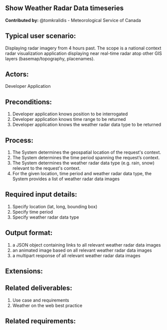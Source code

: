 
## Show Weather Radar Data timeseries

**Contributed by:** @tomkralidis - Meteorological Service of Canada

## Typical user scenario:
Displaying radar imagery from 4 hours past.  The scope is a national context
radar visualization application displaying near real-time radar atop other
GIS layers (basemap/topography, placenames).

## Actors:
Developer Application

## Preconditions:
1. Developer application knows position to be interrogated
2. Developer application knows time range to be returned
3. Developer application knows the weather radar data type to be returned

## Process:
1. The System determines the geospatial location of the request's context.
2. The System determines the time period spanning the request’s context.
3. The System determines the weather radar data type (e.g. rain, snow) relevant to the request's context.
4. For the given location, time period and weather radar data type, the System provides a list of weather radar data images

## Required input details:
1. Specify location (lat, long, bounding box)
2. Specify time period
3. Specify weather radar data type

## Output format:
1. a JSON object containing links to all relevant weather radar data images
2. an animated image based on all relevant weather radar data images
3. a multipart response of all relevant weather radar data images

## Extensions:
 
## Related deliverables:
1. Use case and requirements
2. Weather on the web best practice

## Related requirements:
